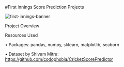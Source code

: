 #First Innings Score Prediction Projects

![first-innings-banner](https://user-images.githubusercontent.com/58104706/93117836-09275780-f6dd-11ea-841b-0b030904e488.png)



Project Overview



Resources Used

• Packages: pandas, numpy, sklearn, matplotlib, seaborn

• Dataset by Shivam Mitra: https://github.com/codophobia/CricketScorePredictor


